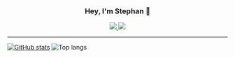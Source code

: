 <h3 align="center">Hey, I'm Stephan 👋</h3>
<p align="center">
    <a href="https://www.linkedin.com/in/stephan-strate/">
        <img src="https://img.shields.io/badge/-stephan--strate-blue?style=flat-square&logo=Linkedin&logoColor=white">
    </a>
    <a href="https://stackoverflow.com/story/stephan-strate">
        <img src="https://img.shields.io/badge/-stephan--strate-orange?style=flat-square&logo=Stackoverflow&logoColor=white">
    </a>
</p>

---

[![GitHub stats](https://github-readme-stats.vercel.app/api?username=stephan-strate&count_private=true&show_icons=true&hide_title=true&theme=dark)](https://github.com/anuraghazra/github-readme-stats) ![Top langs](https://github-readme-stats.vercel.app/api/top-langs/?username=stephan-strate&layout=compact&theme=dark&hide_title=true)

<!--
**stephan-strate/stephan-strate** is a ✨ _special_ ✨ repository because its `README.md` (this file) appears on your GitHub profile.

Here are some ideas to get you started:

- 🔭 I’m currently working on ...
- 🌱 I’m currently learning ...
- 👯 I’m looking to collaborate on ...
- 🤔 I’m looking for help with ...
- 💬 Ask me about ...
- 📫 How to reach me: ...
- 😄 Pronouns: ...
- ⚡ Fun fact: ...
-->
